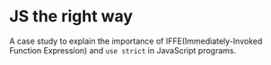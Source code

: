 # JS the right way
A case study to explain the importance of IFFE(Immediately-Invoked Function Expression) and `use strict` in JavaScript programs.
